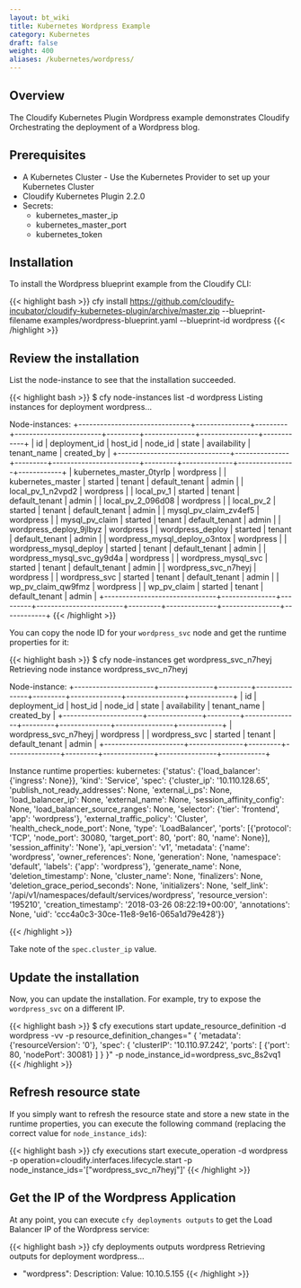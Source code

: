 ```yaml
---
layout: bt_wiki
title: Kubernetes Wordpress Example
category: Kubernetes
draft: false
weight: 400
aliases: /kubernetes/wordpress/
---
```


## Overview

The Cloudify Kubernetes Plugin Wordpress example demonstrates Cloudify Orchestrating the deployment of a Wordpress blog.

## Prerequisites

* A Kubernetes Cluster - Use the Kubernetes Provider to set up your Kubernetes Cluster
* Cloudify Kubernetes Plugin 2.2.0
* Secrets:
  * kubernetes_master_ip
  * kubernetes_master_port
  * kubernetes_token

## Installation

To install the Wordpress blueprint example from the Cloudify CLI:

{{< highlight bash >}}
cfy install https://github.com/cloudify-incubator/cloudify-kubernetes-plugin/archive/master.zip --blueprint-filename examples/wordpress-blueprint.yaml --blueprint-id wordpress
{{< /highlight >}}

## Review the installation

List the node-instance to see that the installation succeeded.

{{< highlight  bash  >}}
$ cfy node-instances list -d wordpress
Listing instances for deployment wordpress...

Node-instances:
+-------------------------------+---------------+---------+------------------------+---------+--------------+----------------+------------+
|               id              | deployment_id | host_id |        node_id         |  state  | availability |  tenant_name   | created_by |
+-------------------------------+---------------+---------+------------------------+---------+--------------+----------------+------------+
|    kubernetes_master_0tyrlp   |   wordpress   |         |   kubernetes_master    | started |    tenant    | default_tenant |   admin    |
|       local_pv_1_n2vpd2       |   wordpress   |         |       local_pv_1       | started |    tenant    | default_tenant |   admin    |
|       local_pv_2_096d08       |   wordpress   |         |       local_pv_2       | started |    tenant    | default_tenant |   admin    |
|     mysql_pv_claim_zv4ef5     |   wordpress   |         |     mysql_pv_claim     | started |    tenant    | default_tenant |   admin    |
|    wordpress_deploy_9jlbyz    |   wordpress   |         |    wordpress_deploy    | started |    tenant    | default_tenant |   admin    |
| wordpress_mysql_deploy_o3ntox |   wordpress   |         | wordpress_mysql_deploy | started |    tenant    | default_tenant |   admin    |
|   wordpress_mysql_svc_gy9d4a  |   wordpress   |         |  wordpress_mysql_svc   | started |    tenant    | default_tenant |   admin    |
|      wordpress_svc_n7heyj     |   wordpress   |         |     wordpress_svc      | started |    tenant    | default_tenant |   admin    |
|       wp_pv_claim_qw9fmz      |   wordpress   |         |      wp_pv_claim       | started |    tenant    | default_tenant |   admin    |
+-------------------------------+---------------+---------+------------------------+---------+--------------+----------------+------------+
{{< /highlight >}}

You can copy the node ID for your `wordpress_svc` node and get the runtime properties for it:

{{< highlight  bash  >}}
$ cfy node-instances get wordpress_svc_n7heyj
Retrieving node instance wordpress_svc_n7heyj

Node-instance:
+----------------------+---------------+---------+---------------+---------+--------------+----------------+------------+
|          id          | deployment_id | host_id |    node_id    |  state  | availability |  tenant_name   | created_by |
+----------------------+---------------+---------+---------------+---------+--------------+----------------+------------+
| wordpress_svc_n7heyj |   wordpress   |         | wordpress_svc | started |    tenant    | default_tenant |   admin    |
+----------------------+---------------+---------+---------------+---------+--------------+----------------+------------+

Instance runtime properties:
  kubernetes: {'status': {'load_balancer': {'ingress': None}}, 'kind': 'Service', 'spec': {'cluster_ip': '10.110.128.65', 'publish_not_ready_addresses': None, 'external_i_ps': None, 'load_balancer_ip': None, 'external_name': None, 'session_affinity_config': None, 'load_balancer_source_ranges': None, 'selector': {'tier': 'frontend', 'app': 'wordpress'}, 'external_traffic_policy': 'Cluster', 'health_check_node_port': None, 'type': 'LoadBalancer', 'ports': [{'protocol': 'TCP', 'node_port': 30080, 'target_port': 80, 'port': 80, 'name': None}], 'session_affinity': 'None'}, 'api_version': 'v1', 'metadata': {'name': 'wordpress', 'owner_references': None, 'generation': None, 'namespace': 'default', 'labels': {'app': 'wordpress'}, 'generate_name': None, 'deletion_timestamp': None, 'cluster_name': None, 'finalizers': None, 'deletion_grace_period_seconds': None, 'initializers': None, 'self_link': '/api/v1/namespaces/default/services/wordpress', 'resource_version': '195210', 'creation_timestamp': '2018-03-26 08:22:19+00:00', 'annotations': None, 'uid': 'ccc4a0c3-30ce-11e8-9e16-065a1d79e428'}}

{{< /highlight >}}

Take note of the `spec.cluster_ip` value.

## Update the installation

Now, you can update the installation. For example, try to expose the `wordpress_svc` on a different IP.

{{< highlight bash >}}
$ cfy executions start update_resource_definition -d wordpress -vv -p resource_definition_changes="
{
  'metadata': {'resourceVersion': '0'},
  'spec': {
    'clusterIP': '10.110.97.242',
    'ports': [
        {'port': 80, 'nodePort': 30081}
    ]
  }
}" -p node_instance_id=wordpress_svc_8s2vq1
{{< /highlight >}}


## Refresh resource state

If you simply want to refresh the resource state and store a new state in the runtime properties, you can execute the following command (replacing the correct value for `node_instance_ids`):

{{< highlight bash >}}
cfy executions start execute_operation -d wordpress -p operation=cloudify.interfaces.lifecycle.start -p node_instance_ids='["wordpress_svc_n7heyj"]'
{{< /highlight >}}


## Get the IP of the Wordpress Application

At any point, you can execute `cfy deployments outputs` to get the Load Balancer IP of the Wordpress service:

{{< highlight bash >}}
cfy deployments outputs wordpress
Retrieving outputs for deployment wordpress...
 - "wordpress":
     Description: 
     Value: 10.10.5.155
{{< /highlight >}}
